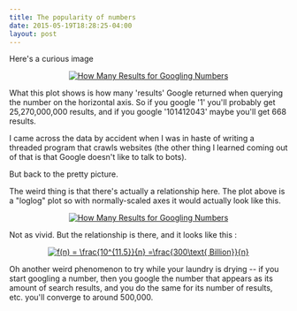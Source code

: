 ```yaml
---
title: The popularity of numbers
date: 2015-05-19T18:28:25-04:00
layout: post
---
```




Here's a curious image

<div>
    <a href="https://plot.ly/~domspad/37/" target="_blank" title="How Many Results for Googling Numbers" style="display: block; text-align: center;"><img src="https://plot.ly/~domspad/37.png" alt="How Many Results for Googling Numbers" style="max-width: 100%;"  onerror="this.onerror=null;this.src='https://plot.ly/404.png';" /></a>
    <script data-plotly="domspad:37" src="https://plot.ly/embed.js" async></script>
</div>

What this plot shows is how many 'results' Google returned when querying the number
on the horizontal axis. So if you google '1' you'll probably get 25,270,000,000 results, and if you google '101412043' maybe you'll get 668 results. 

I came across the data by accident when I was in haste of writing a threaded program that crawls websites (the other thing I learned coming out of that is that Google doesn't like to talk to bots). 

But back to the pretty picture.

The weird thing is that there's actually a relationship here. The plot above is a "loglog" plot so with normally-scaled axes it would actually look like this.

<div>
    <a href="https://plot.ly/~domspad/38/" target="_blank" title="How Many Results for Googling Numbers" style="display: block; text-align: center;"><img src="https://plot.ly/~domspad/38.png" alt="How Many Results for Googling Numbers" style="max-width: 100%;"  onerror="this.onerror=null;this.src='https://plot.ly/404.png';" /></a>
    <script data-plotly="domspad:38" src="https://plot.ly/embed.js" async></script>
</div>

Not as vivid. But the relationship is there, and it looks like this :

<!-- linking to tex code -->
<div style="text-align:center">
<a href="http://www.codecogs.com/eqnedit.php?latex=f(n)&space;=&space;\frac{10^{11.5}}{n}&space;=\frac{300\text{&space;Billion}}{n}" target="_blank"><img src="http://latex.codecogs.com/gif.latex?f(n)&space;=&space;\frac{10^{11.5}}{n}&space;\approx\frac{300\text{&space;Billion}}{n}" title="f(n) = \frac{10^{11.5}}{n} =\frac{300\text{ Billion}}{n}" /></a>
</div>

<!-- put in an image straight with html -->
<!-- <div style="text-align:center"><img src ="{filename}/images/google_eqn.gif" /></div> -->

<!-- one way to put in an image with markdown (but not centered) -->
<!-- ![The Equation]({filename}/images/google_eqn.gif) -->

Oh another weird phenomenon to try while your laundry is drying -- if you start googling a number, then you google the number that appears as its amount of search results, and you do the same for its number of results, etc. you'll converge to around 500,000. 

